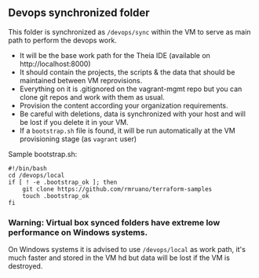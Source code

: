 ## Devops synchronized folder 

This folder is synchronized as `/devops/sync` within the VM to serve as main path to perform the devops work.

- It will be the base work path for the Theia IDE (available on http://localhost:8000)
- It should contain the projects, the scripts & the data that should be maintained between VM reprovisions.
- Everything on it is .gitignored on the vagrant-mgmt repo but you can clone git repos and work with them as usual.
- Provision the content according your organization requirements. 
- Be careful with deletions, data is synchronized with your host and will be lost if you delete it in your VM.
- If a `bootstrap.sh` file is found, it will be run automatically at the VM provisioning stage (as `vagrant` user)

Sample bootstrap.sh:
````
#!/bin/bash
cd /devops/local
if [ ! -e .bootstrap_ok ]; then	
    git clone https://github.com/rmruano/terraform-samples
    touch .bootstrap_ok
fi
````

### Warning: Virtual box synced folders have extreme low performance on Windows systems.
On Windows systems it is advised to use `/devops/local` as work path, it's much faster and stored in the VM hd but data will be lost if the VM is destroyed.
